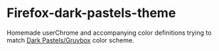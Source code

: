 # Firefox-dark-pastels-theme
Homemade userChrome and accompanying color definitions trying to match [Dark Pastels/Gruvbox](https://store.kde.org/p/1223601) color scheme.
